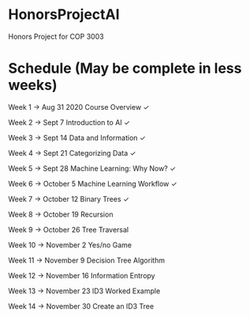 # HonorsProjectAI
Honors Project for COP 3003

# Schedule (May be complete in less weeks)
Week  1 -> Aug 31 2020
Course Overview ✓

Week  2 -> Sept 7
Introduction to AI ✓

Week  3 -> Sept 14
Data and Information ✓

Week  4 -> Sept 21
Categorizing Data ✓

Week  5 -> Sept 28
Machine Learning: Why Now? ✓

Week  6 -> October 5
Machine Learning Workflow ✓

Week  7 -> October 12
Binary Trees ✓

Week  8 -> October 19
Recursion

Week  9 -> October 26
Tree Traversal

Week 10 -> November 2
Yes/no Game

Week 11 -> November 9
Decision Tree Algorithm

Week 12 -> November 16
Information Entropy

Week 13 -> November 23
ID3 Worked Example

Week 14 -> November 30
Create an ID3 Tree
